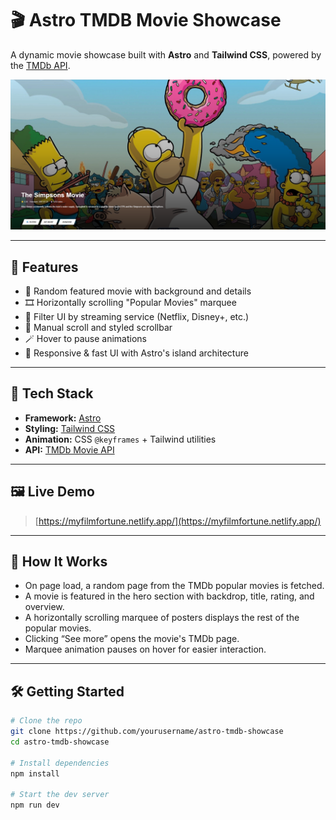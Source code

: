 # 🎬 Astro TMDB Movie Showcase

A dynamic movie showcase built with **Astro** and **Tailwind CSS**, powered by the [TMDb API](https://www.themoviedb.org/documentation/api).

![Hero Screenshot](./readmeexample.png)

---

## 🚀 Features

- 🎥 Random featured movie with background and details
- 🎞️ Horizontally scrolling "Popular Movies" marquee
- 🔎 Filter UI by streaming service (Netflix, Disney+, etc.)
- 🧭 Manual scroll and styled scrollbar
- 🪄 Hover to pause animations
- 📱 Responsive & fast UI with Astro's island architecture

---

## 🔧 Tech Stack

- **Framework:** [Astro](https://astro.build/)
- **Styling:** [Tailwind CSS](https://tailwindcss.com/)
- **Animation:** CSS `@keyframes` + Tailwind utilities
- **API:** [TMDb Movie API](https://developers.themoviedb.org/3)

---

## 🖼️ Live Demo

> [https://myfilmfortune.netlify.app/](https://myfilmfortune.netlify.app/)

---

## 🧠 How It Works

- On page load, a random page from the TMDb popular movies is fetched.
- A movie is featured in the hero section with backdrop, title, rating, and overview.
- A horizontally scrolling marquee of posters displays the rest of the popular movies.
- Clicking “See more” opens the movie's TMDb page.
- Marquee animation pauses on hover for easier interaction.

---

## 🛠️ Getting Started

```bash
# Clone the repo
git clone https://github.com/yourusername/astro-tmdb-showcase
cd astro-tmdb-showcase

# Install dependencies
npm install

# Start the dev server
npm run dev
